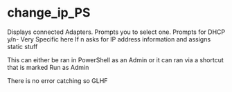# change_ip_PS
Displays connected Adapters. 
Prompts you to select one. 
Prompts for DHCP y/n- Very Specific here
If n asks for IP address information and assigns static stuff



This can either be ran in PowerShell as an Admin or it can ran via a shortcut that is marked Run as Admin



There is no error catching so GLHF
